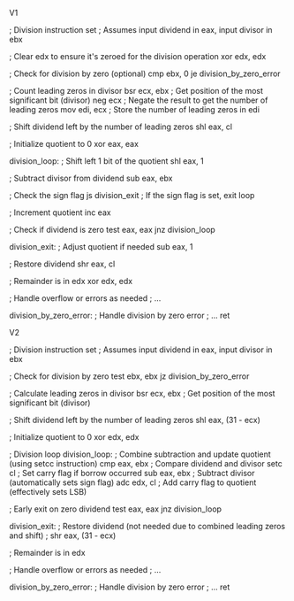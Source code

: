 V1

; Division instruction set
; Assumes input dividend in eax, input divisor in ebx

; Clear edx to ensure it's zeroed for the division operation
xor edx, edx

; Check for division by zero (optional)
cmp ebx, 0
je division_by_zero_error

; Count leading zeros in divisor
bsr ecx, ebx   ; Get position of the most significant bit (divisor)
neg ecx        ; Negate the result to get the number of leading zeros
mov edi, ecx   ; Store the number of leading zeros in edi

; Shift dividend left by the number of leading zeros
shl eax, cl

; Initialize quotient to 0
xor eax, eax

division_loop:
  ; Shift left 1 bit of the quotient
  shl eax, 1
  
  ; Subtract divisor from dividend
  sub eax, ebx

  ; Check the sign flag
  js division_exit   ; If the sign flag is set, exit loop

  ; Increment quotient
  inc eax

  ; Check if dividend is zero
  test eax, eax
  jnz division_loop

division_exit:
  ; Adjust quotient if needed
  sub eax, 1
  
  ; Restore dividend
  shr eax, cl

  ; Remainder is in edx
  xor edx, edx

  ; Handle overflow or errors as needed
  ; ...

division_by_zero_error:
  ; Handle division by zero error
  ; ...
  ret



V2

; Division instruction set
; Assumes input dividend in eax, input divisor in ebx

; Check for division by zero
test ebx, ebx
jz division_by_zero_error

; Calculate leading zeros in divisor
bsr ecx, ebx   ; Get position of the most significant bit (divisor)

; Shift dividend left by the number of leading zeros
shl eax, (31 - ecx)

; Initialize quotient to 0
xor edx, edx

; Division loop
division_loop:
  ; Combine subtraction and update quotient (using setcc instruction)
  cmp eax, ebx  ; Compare dividend and divisor
  setc cl       ; Set carry flag if borrow occurred
  sub eax, ebx  ; Subtract divisor (automatically sets sign flag)
  adc edx, cl   ; Add carry flag to quotient (effectively sets LSB)

  ; Early exit on zero dividend
  test eax, eax
  jnz division_loop

division_exit:
  ; Restore dividend (not needed due to combined leading zeros and shift)
; shr eax, (31 - ecx)

; Remainder is in edx

; Handle overflow or errors as needed
; ...

division_by_zero_error:
  ; Handle division by zero error
  ; ...
  ret

